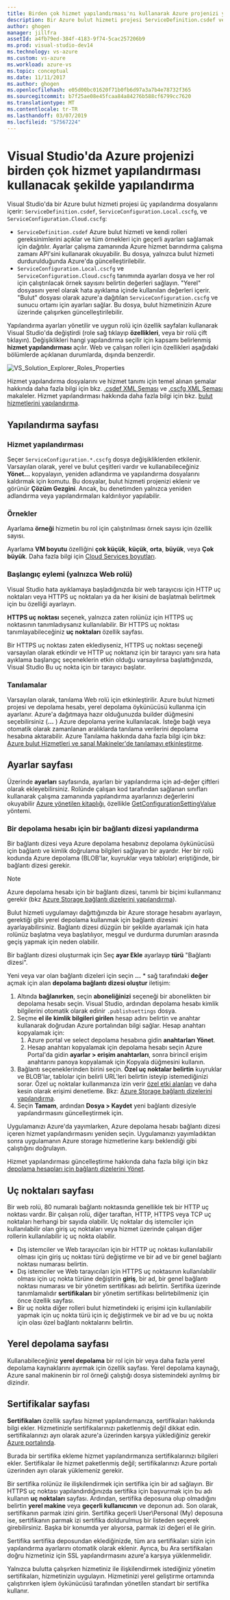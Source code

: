 ```yaml
---
title: Birden çok hizmet yapılandırması'nı kullanarak Azure projenizi yapılandırma | Microsoft Docs
description: Bir Azure bulut hizmeti projesi ServiceDefinition.csdef ve ServiceConfiguration.Local.cscfg ServiceConfiguration.Cloud.cscfg dosyaları değiştirerek yapılandırmayı öğrenin.
author: ghogen
manager: jillfra
assetId: a4fb79ed-384f-4183-9f74-5cac257206b9
ms.prod: visual-studio-dev14
ms.technology: vs-azure
ms.custom: vs-azure
ms.workload: azure-vs
ms.topic: conceptual
ms.date: 11/11/2017
ms.author: ghogen
ms.openlocfilehash: e05d00bc01620f71b0fb6d97a3a7b4e78732f365
ms.sourcegitcommit: b7f25ae08e45fcaa84a84276b588cf6799cc7620
ms.translationtype: MT
ms.contentlocale: tr-TR
ms.lasthandoff: 03/07/2019
ms.locfileid: "57567224"
---
```

# <a name="configuring-your-azure-project-in-visual-studio-to-use-multiple-service-configurations"></a>Visual Studio'da Azure projenizi birden çok hizmet yapılandırması kullanacak şekilde yapılandırma

Visual Studio'da bir Azure bulut hizmeti projesi üç yapılandırma dosyalarını içerir: `ServiceDefinition.csdef`, `ServiceConfiguration.Local.cscfg`, ve `ServiceConfiguration.Cloud.cscfg`:

- `ServiceDefinition.csdef` Azure bulut hizmeti ve kendi rolleri gereksinimlerini açıklar ve tüm örnekleri için geçerli ayarları sağlamak için dağıtılır. Ayarlar çalışma zamanında Azure hizmet barındırma çalışma zamanı API'sini kullanarak okuyabilir. Bu dosya, yalnızca bulut hizmeti durdurulduğunda Azure'da güncelleştirilebilir.
- `ServiceConfiguration.Local.cscfg` ve `ServiceConfiguration.Cloud.cscfg` tanımında ayarları dosya ve her rol için çalıştırılacak örnek sayısını belirtin değerleri sağlayın. "Yerel" dosyasını yerel olarak hata ayıklama içinde kullanılan değerleri içerir. "Bulut" dosyası olarak azure'a dağıtılan `ServiceConfiguration.cscfg` ve sunucu ortamı için ayarları sağlar. Bu dosya, bulut hizmetinizin Azure üzerinde çalışırken güncelleştirilebilir.

Yapılandırma ayarları yönetilir ve uygun rolü için özellik sayfaları kullanarak Visual Studio'da değiştirdi (role sağ tıklayıp **özellikleri**, veya bir rolü çift tıklayın). Değişiklikleri hangi yapılandırma seçilir için kapsamı belirlenmiş **hizmet yapılandırması** açılır. Web ve çalışan rolleri için özellikleri aşağıdaki bölümlerde açıklanan durumlarda, dışında benzerdir.

![VS_Solution_Explorer_Roles_Properties](./media/vs-azure-tools-multiple-services-project-configurations/IC784076.png)

Hizmet yapılandırma dosyalarını ve hizmet tanımı için temel alınan şemalar hakkında daha fazla bilgi için bkz. [.csdef XML Şeması](/azure/cloud-services/schema-csdef-file) ve [.cscfg XML Şeması](/azure/cloud-services/schema-cscfg-file) makaleler. Hizmet yapılandırması hakkında daha fazla bilgi için bkz. [bulut hizmetlerini yapılandırma](/azure/cloud-services/cloud-services-how-to-configure-portal).


## <a name="configuration-page"></a>Yapılandırma sayfası

### <a name="service-configuration"></a>Hizmet yapılandırması

Seçer `ServiceConfiguration.*.cscfg` dosya değişikliklerden etkilenir. Varsayılan olarak, yerel ve bulut çeşitleri vardır ve kullanabileceğiniz **Yönet...**  kopyalayın, yeniden adlandırma ve yapılandırma dosyalarını kaldırmak için komutu. Bu dosyalar, bulut hizmeti projenizi eklenir ve görünür **Çözüm Gezgini**. Ancak, bu denetimden yalnızca yeniden adlandırma veya yapılandırmaları kaldırılıyor yapılabilir.

### <a name="instances"></a>Örnekler

Ayarlama **örneği** hizmetin bu rol için çalıştırılması örnek sayısı için özellik sayısı.

Ayarlama **VM boyutu** özelliğini **çok küçük**, **küçük**, **orta**, **büyük**, veya **Çok büyük**.  Daha fazla bilgi için [Cloud Services boyutları](/azure/cloud-services/cloud-services-sizes-specs).

### <a name="startup-action-web-role-only"></a>Başlangıç eylemi (yalnızca Web rolü)

Visual Studio hata ayıklamaya başladığınızda bir web tarayıcısı için HTTP uç noktaları veya HTTPS uç noktaları ya da her ikisini de başlatmalı belirtmek için bu özelliği ayarlayın.

**HTTPS uç noktası** seçenek, yalnızca zaten rolünüz için HTTPS uç noktasının tanımladıysanız kullanılabilir. Bir HTTPS uç noktası tanımlayabileceğiniz **uç noktaları** özellik sayfası.

Bir HTTPS uç noktası zaten eklediyseniz, HTTPS uç noktası seçeneği varsayılan olarak etkindir ve HTTP uç noktanız için bir tarayıcı yanı sıra hata ayıklama başlangıç seçeneklerin etkin olduğu varsayılırsa başlattığınızda, Visual Studio Bu uç nokta için bir tarayıcı başlatır.

### <a name="diagnostics"></a>Tanılamalar

Varsayılan olarak, tanılama Web rolü için etkinleştirilir. Azure bulut hizmeti projesi ve depolama hesabı, yerel depolama öykünücüsü kullanma için ayarlanır. Azure'a dağıtmaya hazır olduğunuzda builder düğmesini seçebilirsiniz (**...** ) Azure depolama yerine kullanılacak. İsteğe bağlı veya otomatik olarak zamanlanan aralıklarda tanılama verilerini depolama hesabına aktarabilir. Azure Tanılama hakkında daha fazla bilgi için bkz: [Azure bulut Hizmetleri ve sanal Makineler'de tanılamayı etkinleştirme](/azure/cloud-services/cloud-services-dotnet-diagnostics).

## <a name="settings-page"></a>Ayarlar sayfası

Üzerinde **ayarları** sayfasında, ayarları bir yapılandırma için ad-değer çiftleri olarak ekleyebilirsiniz. Rolünde çalışan kod tarafından sağlanan sınıfları kullanarak çalışma zamanında yapılandırma ayarlarınızı değerlerini okuyabilir [Azure yönetilen kitaplığı](http://go.microsoft.com/fwlink?LinkID=171026), özellikle [GetConfigurationSettingValue](https://msdn.microsoft.com/library/azure/microsoft.windowsazure.serviceruntime.roleenvironment.getconfigurationsettingvalue.aspx) yöntemi.

### <a name="configuring-a-connection-string-for-a-storage-account"></a>Bir depolama hesabı için bir bağlantı dizesi yapılandırma

Bir bağlantı dizesi veya Azure depolama hesabınız depolama öykünücüsü için bağlantı ve kimlik doğrulama bilgileri sağlayan bir ayardır. Her bir rolü kodunda Azure depolama (BLOB'lar, kuyruklar veya tablolar) eriştiğinde, bir bağlantı dizesi gerekir.

> [!Note]
> Azure depolama hesabı için bir bağlantı dizesi, tanımlı bir biçimi kullanmanız gerekir (bkz [Azure Storage bağlantı dizelerini yapılandırma](/azure/storage/common/storage-configure-connection-string)).

Bulut hizmeti uygulamayı dağıttığınızda bir Azure storage hesabını ayarlayın, gerektiği gibi yerel depolama kullanmak için bağlantı dizesini ayarlayabilirsiniz. Bağlantı dizesi düzgün bir şekilde ayarlamak için hata rolünüz başlatma veya başlatılıyor, meşgul ve durdurma durumları arasında geçiş yapmak için neden olabilir.

Bir bağlantı dizesi oluşturmak için Seç **ayar Ekle** ayarlayıp **türü** "Bağlantı dizesi".

Yeni veya var olan bağlantı dizeleri için seçin **...** * sağ tarafındaki **değer** açmak için alan **depolama bağlantı dizesi oluştur** iletişim:

1. Altında **bağlanırken**, seçin **aboneliğinizi** seçeneği bir abonelikten bir depolama hesabı seçin. Visual Studio, ardından depolama hesabı kimlik bilgilerini otomatik olarak edinir `.publishsettings` dosya.
1. Seçme **el ile kimlik bilgileri girilen** hesap adını belirtin ve anahtar kullanarak doğrudan Azure portalından bilgi sağlar. Hesap anahtarı kopyalamak için:
    1. Azure portal ve select depolama hesabına gidin **anahtarları Yönet**.
    1. Hesap anahtarı kopyalamak için depolama hesabı seçin Azure Portal'da gidin **ayarlar > erişim anahtarları**, sonra birincil erişim anahtarını panoya kopyalamak için Kopyala düğmesini kullanın.
1. Bağlantı seçeneklerinden birini seçin. **Özel uç noktalar belirtin** kuyruklar ve BLOB'lar, tablolar için belirli URL'leri belirtin isteyip istemediğinizi sorar. Özel uç noktalar kullanmanıza izin verir [özel etki alanları](/azure/storage/blobs/storage-custom-domain-name) ve daha kesin olarak erişimi denetleme. Bkz: [Azure Storage bağlantı dizelerini yapılandırma](/azure/storage/common/storage-configure-connection-string).
1. Seçin **Tamam**, ardından **Dosya > Kaydet** yeni bağlantı dizesiyle yapılandırmasını güncelleştirmek için.

Uygulamanızı Azure'da yayımlarken, Azure depolama hesabı bağlantı dizesi içeren hizmet yapılandırmasını yeniden seçin. Uygulamanızı yayımladıktan sonra uygulamanın Azure storage hizmetlerine karşı beklendiği gibi çalıştığını doğrulayın.

Hizmet yapılandırması güncelleştirme hakkında daha fazla bilgi için bkz [depolama hesapları için bağlantı dizelerini Yönet](vs-azure-tools-configure-roles-for-cloud-service.md#manage-connection-strings-for-storage-accounts).

## <a name="endpoints-page"></a>Uç noktaları sayfası

Bir web rolü, 80 numaralı bağlantı noktasında genellikle tek bir HTTP uç noktası vardır. Bir çalışan rolü, diğer taraftan, HTTP, HTTPS veya TCP uç noktaları herhangi bir sayıda olabilir. Uç noktalar dış istemciler için kullanılabilir olan giriş uç noktaları veya hizmet üzerinde çalışan diğer rollerin kullanılabilir iç uç nokta olabilir.

- Dış istemciler ve Web tarayıcıları için bir HTTP uç noktası kullanılabilir olması için giriş uç noktası türü değiştirme ve bir ad ve bir genel bağlantı noktası numarası belirtin.
- Dış istemciler ve Web tarayıcıları için HTTPS uç noktasının kullanılabilir olması için uç nokta türüne değiştirin **giriş**, bir ad, bir genel bağlantı noktası numarası ve bir yönetim sertifikası adı belirtin. Sertifika üzerinde tanımlamalıdır **sertifikaları** bir yönetim sertifikası belirtebilmeniz için önce özellik sayfası.
- Bir uç nokta diğer rolleri bulut hizmetindeki iç erişimi için kullanılabilir yapmak için uç nokta türü için iç değiştirmek ve bir ad ve bu uç nokta için olası özel bağlantı noktalarını belirtin.

## <a name="local-storage-page"></a>Yerel depolama sayfası

Kullanabileceğiniz **yerel depolama** bir rol için bir veya daha fazla yerel depolama kaynaklarını ayırmak için özellik sayfası. Yerel depolama kaynağı, Azure sanal makinenin bir rol örneği çalıştığı dosya sistemindeki ayrılmış bir dizindir.

## <a name="certificates-page"></a>Sertifikalar sayfası

**Sertifikaları** özellik sayfası hizmet yapılandırmanıza, sertifikaları hakkında bilgi ekler. Hizmetinizle sertifikalarınızı paketlenmiş değil dikkat edin. sertifikalarınızı ayrı olarak azure'a üzerinden karşıya yüklediğiniz gerekir [Azure portalında](http://portal.azure.com).

Burada bir sertifika ekleme hizmet yapılandırmanıza sertifikalarınızı bilgileri ekler. Sertifikalar ile hizmet paketlenmiş değil; sertifikalarınızı Azure portalı üzerinden ayrı olarak yüklemeniz gerekir.

Bir sertifika rolünüz ile ilişkilendirmek için sertifika için bir ad sağlayın. Bir HTTPS uç noktası yapılandırdığınızda sertifika için başvurmak için bu adı kullanın **uç noktaları** sayfası. Ardından, sertifika deposuna olup olmadığını belirtin **yerel makine** veya **geçerli kullanıcının** ve deponun adı. Son olarak, sertifikanın parmak izini girin. Sertifika geçerli User\Personal (My) deposuna ise, sertifikanın parmak izi sertifika doldurulmuş bir listeden seçerek girebilirsiniz. Başka bir konumda yer alıyorsa, parmak izi değeri el ile girin.

Sertifika sertifika deposundan eklediğinizde, tüm ara sertifikaları sizin için yapılandırma ayarlarını otomatik olarak eklenir. Ayrıca, bu Ara sertifikaları doğru hizmetiniz için SSL yapılandırmasını azure'a karşıya yüklenmelidir.

Yalnızca bulutta çalışırken hizmetiniz ile ilişkilendirmek istediğiniz yönetim sertifikaları, hizmetinizin uygulayın. Hizmetinizi yerel geliştirme ortamında çalıştırırken işlem öykünücüsü tarafından yönetilen standart bir sertifika kullanır.
